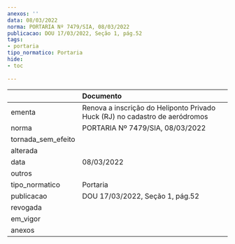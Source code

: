 ```yaml
---
anexos: ''
data: 08/03/2022
norma: PORTARIA Nº 7479/SIA, 08/03/2022
publicacao: DOU 17/03/2022, Seção 1, pág.52
tags:
- portaria
tipo_normatico: Portaria
hide: 
- toc 
 
---
```


|                    | Documento                                                                   |
|:-------------------|:----------------------------------------------------------------------------|
| ementa             | Renova a inscrição do Heliponto Privado Huck (RJ) no cadastro de aeródromos |
| norma              | PORTARIA Nº 7479/SIA, 08/03/2022                                            |
| tornada_sem_efeito |                                                                             |
| alterada           |                                                                             |
| data               | 08/03/2022                                                                  |
| outros             |                                                                             |
| tipo_normatico     | Portaria                                                                    |
| publicacao         | DOU 17/03/2022, Seção 1, pág.52                                             |
| revogada           |                                                                             |
| em_vigor           |                                                                             |
| anexos             |                                                                             |